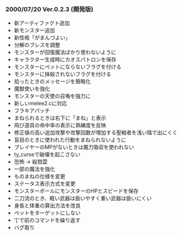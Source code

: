
### 2000/07/20 Ver.0.2.3 (開発版)

 - 新アーティファクト追加
 - 新モンスター追加
 - 新性格「がまんづよい」
 - 分解のブレスを調整
 - モンスターが回復魔法ばかり使わないように
 - キャラクター生成時にカオスパトロンを保存
 - モンスターにペットにならないフラグを付ける
 - モンスターに抹殺されないフラグを付ける
 - 拾ったときのメッセージを簡略化
 - 魔獣使いを強化
 - モンスターの天使の召喚を強力に
 - 新しいmelee2.cに対応
 - フラキアパッチ
 - まねられるときは右下に「まね」と表示
 - 飛び道具の命中率の表示に熟練度を反映
 - 修正値の高い追加攻撃や攻撃回数が増加する聖戦者を浅い階で出にくく
 - 盲目のときに使われた行動をまねられないように
 - プレイヤーのMPがないときは魔力吸収を使われない
 - ty_curseで破壊を起こさない
 - 恐怖 → 殺戮雲
 - 一部の魔法を強化
 - ものまねの仕様を変更
 - ステータス表示方式を変更
 - モンスターボールにモンスターのHPとスピードを保存
 - 二刀流のとき、軽い武器は扱いやすく重い武器は扱いにくい
 - 身長と体重の算出方法を改良
 - ペットをターゲットにしない
 - '['で前のコマンドを繰り返す
 - バグ取り

